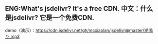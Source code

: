 ENG:What's jsdelivr?
It's a free CDN.
中文：什么是jsdelivr?
它是一个免费CDN.
-----
demo（演示）：https://cdn.jsdelivr.net/gh/mcxiaolan/jsdelivr@master/潮鳴り.mp3
